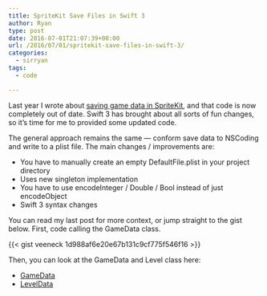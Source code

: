 ```yaml
---
title: SpriteKit Save Files in Swift 3
author: Ryan
type: post
date: 2016-07-01T21:07:39+00:00
url: /2016/07/01/spritekit-save-files-in-swift-3/
categories:
  - sirryan
tags:
  - code

---
```

Last year I wrote about [saving game data in SpriteKit][1], and that code is now completely out of date. Swift 3 has brought about all sorts of fun changes, so it&#8217;s time for me to provided some updated code.
<!--more-->

The general approach remains the same &#8212; conform save data to NSCoding and write to a plist file. The main changes / improvements are:

  * You have to manually create an empty DefaultFile.plist in your project directory
  * Uses new singleton implementation
  * You have to use encodeInteger / Double / Bool instead of just encodeObject
  * Swift 3 syntax changes

You can read my last post for more context, or jump straight to the gist below. First, code calling the GameData class.

{{< gist veeneck 1d988af6e20e67b131c9cf775f546f16 >}}

Then, you can look at the GameData and Level class here:

  * [GameData][2]
  * [LevelData][3]

 [1]: http://battleofbrothers.com/sirryan/saving-game-data-in-spritekit
 [2]: https://gist.github.com/veeneck/5521e0b6381051b8387f48ba792ba888
 [3]: https://gist.github.com/veeneck/96306731570687e76d1190fa6ccacf0c